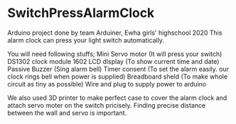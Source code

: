 # SwitchPressAlarmClock
Arduino project done by team Arduiner, Ewha girls' highschool 2020
This alarm clock can press your light switch automatically.

You will need following stuffs;
Mini Servo motor (It will press your switch)
DS1302 clock module
1602 LCD dlsplay (To show current time and date)
Passive Buzzer (Sing alarm bell)
Timer consent (To set the alarm easily. our clock rings bell when power is supplied)
Breadboard sheld (To make whole circuit as tiny as possible)
Wire and plug to supply power to arduino

We also used 3D printer to make perfect case to cover the alarm clock and attach servo moter on the switch pricisely.
Finding precise distance between the wall and servo is important. 
